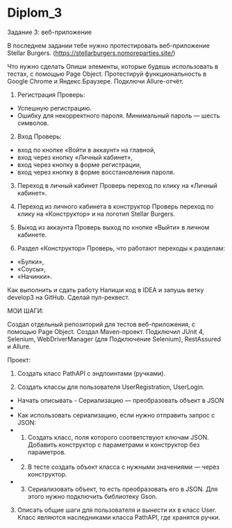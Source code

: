 # Diplom_3

Задание 3: веб-приложение

В последнем задании тебе нужно протестировать веб-приложение Stellar Burgers. (https://stellarburgers.nomoreparties.site/)

Что нужно сделать
Опиши элементы, которые будешь использовать в тестах, с помощью Page Object.
Протестируй функциональность в Google Chrome и Яндекс.Браузере. Подключи Allure-отчёт.

1. Регистрация
Проверь:
 - Успешную регистрацию.
 - Ошибку для некорректного пароля. Минимальный пароль — шесть символов.

2. Вход
Проверь:
 - вход по кнопке «Войти в аккаунт» на главной,
 - вход через кнопку «Личный кабинет»,
 - вход через кнопку в форме регистрации,
 - вход через кнопку в форме восстановления пароля.

3. Переход в личный кабинет
Проверь переход по клику на «Личный кабинет».

4. Переход из личного кабинета в конструктор
Проверь переход по клику на «Конструктор» и на логотип Stellar Burgers.

5. Выход из аккаунта
Проверь выход по кнопке «Выйти» в личном кабинете.

6. Раздел «Конструктор»
Проверь, что работают переходы к разделам:
 - «Булки»,
 - «Соусы»,
 - «Начинки».

Как выполнить и сдать работу
Напиши код в IDEA и запушь ветку develop3 на GitHub. Сделай пул-реквест. 



МОИ ШАГИ:

Создал отдельный репозиторий для тестов веб-приложения, с помощью Page Object.
Создал Maven-проект.
Подключил JUnit 4, Selenium, WebDriverManager (для Подключение Selenium), RestAssured и Allure.

Проект:
1. Cоздать класс PathAPI с эндпоинтами (ручками).

2. Cоздать классы для пользователя UserRegistration, UserLogin.
* Начать описывать - Сериализацию — преобразовать объект в JSON
*
* Как использовать сериализацию, если нужно отправить запрос с JSON:
*  1) Создать класс, поля которого соответствуют ключам JSON. Добавить конструктор с параметрами и конструктор без параметров.
*  2) В тесте создать объект класса с нужными значениями — через конструктор.
*  3) Сериализовать объект, то есть преобразовать его в JSON. Для этого нужно подключить библиотеку Gson.

3. Описать общие шаги для пользователя и вынести их в класс User.
   Класс являются наследниками класса PathAPI, где хранятся ручки.

